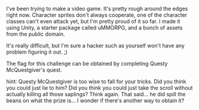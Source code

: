 I've been trying to make a video game. It's pretty rough around the edges right now. Character sprites don't always cooperate, one of the character classes can't even attack yet, but I'm pretty proud of it so far. I made it using Unity, a starter package called uMMORPG, and a bunch of assets from the public domain.

It's really difficult, but I'm sure a hacker such as yourself won't have any problem figuring it out. ;)

The flag for this challenge can be obtained by completing Questy McQuestgiver's quest.

hint:
Questy McQuestgiver is too wise to fall for your tricks. Did you think you could just lie to him? Did you think you could just take the scroll without actually killing all those saplings? Think again. That said... he did spill the beans on what the prize is... I wonder if there's another way to obtain it?
